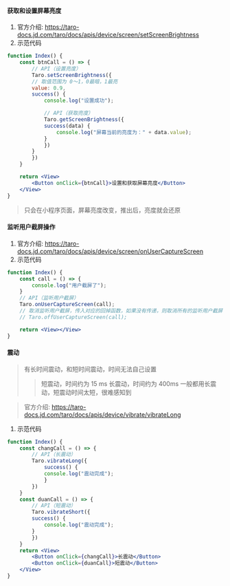 
#### 获取和设置屏幕亮度
1. 官方介绍: https://taro-docs.jd.com/taro/docs/apis/device/screen/setScreenBrightness
2. 示范代码
```jsx
function Index() {
    const btnCall = () => {
        // API（设置亮度）
        Taro.setScreenBrightness({
        // 取值范围为 0～1，0最暗，1最亮
        value: 0.9,
        success() {
            console.log("设置成功");

            // API（获取亮度）
            Taro.getScreenBrightness({
            success(data) {
                console.log("屏幕当前的亮度为：" + data.value);
            }
            })
        }
        })
    }

    return <View>
        <Button onClick={btnCall}>设置和获取屏幕亮度</Button>
    </View>
}
```
> 只会在小程序页面，屏幕亮度改变，推出后，亮度就会还原



#### 监听用户截屏操作
1. 官方介绍: https://taro-docs.jd.com/taro/docs/apis/device/screen/onUserCaptureScreen
2. 示范代码
```jsx
function Index() {
    const call = () => {
        console.log("用户截屏了");
    }
    // API（监听用户截屏）
    Taro.onUserCaptureScreen(call);
    // 取消监听用户截屏，传入对应的回掉函数，如果没有传递，则取消所有的监听用户截屏
    // Taro.offUserCaptureScreen(call);

    return <View></View>
}
```




#### 震动
> 有长时间震动，和短时间震动，时间无法自己设置
>> 短震动，时间约为 15 ms
>> 长震动，时间约为 400ms
>> 一般都用长震动，短震动时间太短，很难感知到

> 官方介绍: https://taro-docs.jd.com/taro/docs/apis/device/vibrate/vibrateLong

1. 示范代码
```jsx
function Index() {
    const changCall = () => {
        // API（长震动）
        Taro.vibrateLong({
            success() {
            console.log("震动完成");
            }
        })
    }
    const duanCall = () => {
        // API（短震动）
        Taro.vibrateShort({
        success() {
            console.log("震动完成");
        }
        })
    }
    return <View>
        <Button onClick={changCall}>长震动</Button>
        <Button onClick={duanCall}>短震动</Button>
    </View>
}
```
